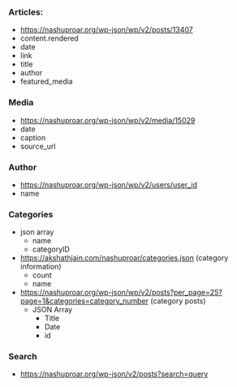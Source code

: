### Articles:
- https://nashuproar.org/wp-json/wp/v2/posts/13407
- content.rendered
- date
- link
- title
- author
- featured_media


### Media
- https://nashuproar.org/wp-json/wp/v2/media/15029
- date
- caption
- source_url


### Author
- https://nashuproar.org/wp-json/wp/v2/users/user_id
- name

### Categories
- json array
    - name
    - categoryID
- https://akshathjain.com/nashuproar/categories.json (category information)
    - count
    - name
- https://nashuproar.org/wp-json/wp/v2/posts?per_page=25?page=1&categories=category_number (category posts)
    - JSON Array
        - Title
        - Date
        - id 


### Search
- https://nashuproar.org/wp-json/v2/posts?search=query